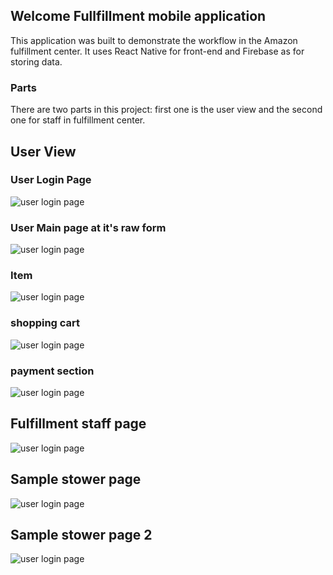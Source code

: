 ## Welcome Fullfillment mobile application

This application was built to demonstrate the workflow in the Amazon fulfillment center. It uses React Native for front-end and Firebase as for storing data.


### Parts 

There are two parts in this project: first one is the user view and the second one for staff in fulfillment center.


## User View

### User Login Page

![user login page](https://github.com/kavianhabib/fullfillment_mobile_application/blob/main/sample%20images/Screenshot_20210923-231827.png)

### User Main page at it's raw form

![user login page](https://github.com/kavianhabib/fullfillment_mobile_application/blob/main/sample%20images/Screenshot_20210923-231842.png)

### Item
![user login page](https://github.com/kavianhabib/fullfillment_mobile_application/blob/main/sample%20images/Screenshot_20210923-231855.png)

### shopping cart
![user login page](https://github.com/kavianhabib/fullfillment_mobile_application/blob/main/sample%20images/Screenshot_20210923-231911.png)

### payment section
![user login page](https://github.com/kavianhabib/fullfillment_mobile_application/blob/main/sample%20images/Screenshot_20210923-231915.png)

## Fulfillment staff page
![user login page](https://github.com/kavianhabib/fullfillment_mobile_application/blob/main/sample%20images/Screenshot_20210923-224732.png)

## Sample stower page
![user login page](https://github.com/kavianhabib/fullfillment_mobile_application/blob/main/sample%20images/Screenshot_20210923-230959.png)

## Sample stower page 2
![user login page](https://github.com/kavianhabib/fullfillment_mobile_application/blob/main/sample%20images/Screenshot_20210923-231103.png)


